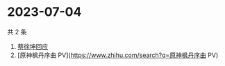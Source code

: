 # 2023-07-04

共 2 条

<!-- BEGIN ZHIHUSEARCH -->
<!-- 最后更新时间 Tue Jul 04 2023 10:34:29 GMT+0800 (China Standard Time) -->
1. [蔡徐坤回应](https://www.zhihu.com/search?q=蔡徐坤回应)
1. [原神枫丹序曲 PV](https://www.zhihu.com/search?q=原神枫丹序曲 PV)
<!-- END ZHIHUSEARCH -->
